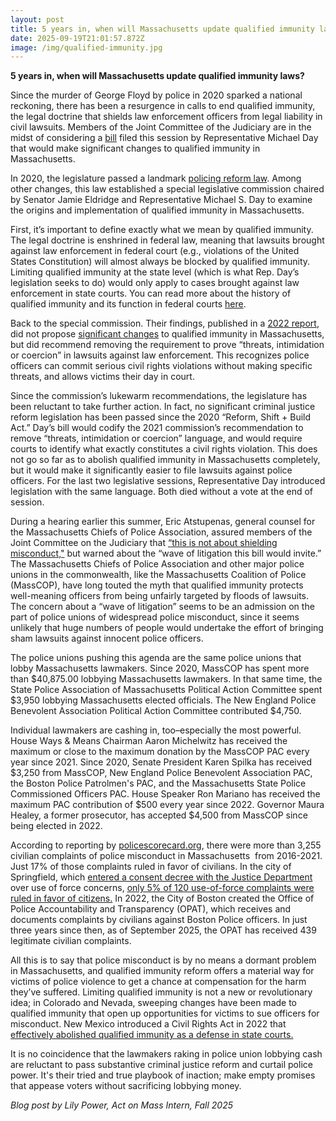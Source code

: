 ```yaml
---
layout: post
title: 5 years in, when will Massachusetts update qualified immunity laws?
date: 2025-09-19T21:01:57.872Z
image: /img/qualified-immunity.jpg
---
```

**5 years in, when will Massachusetts update qualified immunity laws?** 

Since the murder of George Floyd by police in 2020 sparked a national reckoning, there has been a resurgence in calls to end qualified immunity, the legal doctrine that shields law enforcement officers from legal liability in civil lawsuits. Members of the Joint Committee of the Judiciary are in the midst of considering a [bill](https://malegislature.gov/Bills/194/H1641) filed this session by Representative Michael Day that would make significant changes to qualified immunity in Massachusetts. 

In 2020, the legislature passed a landmark [policing reform law](https://www.nbcboston.com/news/local/massachusetts/gov-baker-signs-revised-mass-police-reform-bill/2269498/). Among other changes, this law established a special legislative commission chaired by Senator Jamie Eldridge and Representative Michael S. Day to examine the origins and implementation of qualified immunity in Massachusetts. 

First, it’s important to define exactly what we mean by qualified immunity. The legal doctrine is enshrined in federal law, meaning that lawsuits brought against law enforcement in federal court (e.g., violations of the United States Constitution) will almost always be blocked by qualified immunity. Limiting qualified immunity at the state level (which is what Rep. Day’s legislation seeks to do) would only apply to cases brought against law enforcement in state courts. You can read more about the history of qualified immunity and its function in federal courts [here](https://www.naacpldf.org/qualified-immunity/).

Back to the special commission. Their findings, published in a [2022 report](https://lawyersforcivilrights.org/wp-content/uploads/2022/01/QI-Commission-FINAL-Report.pdf), did not propose [significant changes](https://www.aclum.org/en/press-releases/aclu-statement-qualified-immunity-commission-report) to qualified immunity in Massachusetts, but did recommend removing the requirement to prove “threats, intimidation or coercion” in lawsuits against law enforcement. This recognizes police officers can commit serious civil rights violations without making specific threats, and allows victims their day in court. 

Since the commission’s lukewarm recommendations, the legislature has been reluctant to take further action. In fact, no significant criminal justice reform legislation has been passed since the 2020 “Reform, Shift + Build Act.” Day’s bill would codify the 2021 commission’s recommendation to remove “threats, intimidation or coercion” language, and would require courts to identify what exactly constitutes a civil rights violation. This does not go so far as to abolish qualified immunity in Massachusetts completely, but it would make it significantly easier to file lawsuits against police officers. For the last two legislative sessions, Representative Day introduced legislation with the same language. Both died without a vote at the end of session. 

During a hearing earlier this summer, Eric Atstupenas, general counsel for the Massachusetts Chiefs of Police Association, assured members of the Joint Committee on the Judiciary that [“this is not about shielding misconduct,"](https://newbedfordlight.org/police-oppose-new-plan-to-overhaul-qualified-immunity/) but warned about the “wave of litigation this bill would invite.” The Massachusetts Chiefs of Police Association and other major police unions in the commonwealth, like the Massachusetts Coalition of Police (MassCOP), have long touted the myth that qualified immunity protects well-meaning officers from being unfairly targeted by floods of lawsuits. The concern about a “wave of litigation” seems to be an admission on the part of police unions of widespread police misconduct, since it seems unlikely that huge numbers of people would undertake the effort of bringing sham lawsuits against innocent police officers. 

The police unions pushing this agenda are the same police unions that lobby Massachusetts lawmakers. Since 2020, MassCOP has spent more than $40,875.00 lobbying Massachusetts lawmakers. In that same time, the State Police Association of Massachusetts Political Action Committee spent $3,950 lobbying Massachusetts elected officials. The New England Police Benevolent Association Political Action Committee contributed $4,750. 

Individual lawmakers are cashing in, too–especially the most powerful. House Ways & Means Chairman Aaron Michelwitz has received the maximum or close to the maximum donation by the MassCOP PAC every year since 2021. Since 2020, Senate President Karen Spilka has received $3,250 from MassCOP, New England Police Benevolent Association PAC, the Boston Police Patrolmen's PAC, and the Massachusetts State Police Commissioned Officers PAC. House Speaker Ron Mariano has received the maximum PAC contribution of $500 every year since 2022. Governor Maura Healey, a former prosecutor, has accepted $4,500 from MassCOP since being elected in 2022. 

According to reporting by [policescorecard.org](https://policescorecard.org/ma/police-department/springfield), there were more than 3,255 civilian complaints of police misconduct in Massachusetts  from 2016-2021. Just 17% of those complaints ruled in favor of civilians. In the city of Springfield, which [entered a consent decree with the Justice Department](https://www.justice.gov/usao-ma/pr/us-v-springfield-police-department-and-city-springfield) over use of force concerns, [only 5% of 120 use-of-force complaints were ruled in favor of citizens.](https://policescorecard.org/ma/police-department/springfield) In 2022, the City of Boston created the Office of Police Accountability and Transparency (OPAT), which receives and documents complaints by civilians against Boston Police officers. In just three years since then, as of September 2025, the OPAT has received 439 legitimate civilian complaints. 

All this is to say that police misconduct is by no means a dormant problem in Massachusetts, and qualified immunity reform offers a material way for victims of police violence to get a chance at compensation for the harm they’ve suffered. Limiting qualified immunity is not a new or revolutionary idea; in Colorado and Nevada, sweeping changes have been made to qualified immunity that open up opportunities for victims to sue officers for misconduct. New Mexico introduced a Civil Rights Act in 2022 that [effectively abolished qualified immunity as a defense in state courts.](https://www.nmlegis.gov/Sessions/21%20Regular/bills/house/HB0004JCS.pdf)  

It is no coincidence that the lawmakers raking in police union lobbying cash are reluctant to pass substantive criminal justice reform and curtail police power. It's their tried and true playbook of inaction; make empty promises that appease voters without sacrificing lobbying money.  

*Blog post by Lily Power, Act on Mass Intern, Fall 2025*